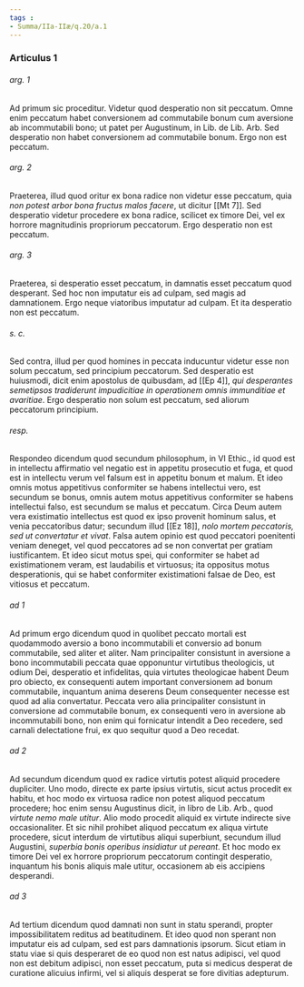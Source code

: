 ```yaml
---
tags : 
- Summa/IIa-IIæ/q.20/a.1
---
```


### Articulus 1

###### arg. 1
Ad primum sic proceditur. Videtur quod desperatio non sit peccatum. Omne enim peccatum habet conversionem ad commutabile bonum cum aversione ab incommutabili bono; ut patet per Augustinum, in Lib. de Lib. Arb. Sed desperatio non habet conversionem ad commutabile bonum. Ergo non est peccatum.

###### arg. 2
Praeterea, illud quod oritur ex bona radice non videtur esse peccatum, quia *non potest arbor bona fructus malos facere*, ut dicitur [[Mt 7]]. Sed desperatio videtur procedere ex bona radice, scilicet ex timore Dei, vel ex horrore magnitudinis propriorum peccatorum. Ergo desperatio non est peccatum.

###### arg. 3
Praeterea, si desperatio esset peccatum, in damnatis esset peccatum quod desperant. Sed hoc non imputatur eis ad culpam, sed magis ad damnationem. Ergo neque viatoribus imputatur ad culpam. Et ita desperatio non est peccatum.

###### s. c.
Sed contra, illud per quod homines in peccata inducuntur videtur esse non solum peccatum, sed principium peccatorum. Sed desperatio est huiusmodi, dicit enim apostolus de quibusdam, ad [[Ep 4]], *qui desperantes semetipsos tradiderunt impudicitiae in operationem omnis immunditiae et avaritiae*. Ergo desperatio non solum est peccatum, sed aliorum peccatorum principium.

###### resp.
Respondeo dicendum quod secundum philosophum, in VI Ethic., id quod est in intellectu affirmatio vel negatio est in appetitu prosecutio et fuga, et quod est in intellectu verum vel falsum est in appetitu bonum et malum. Et ideo omnis motus appetitivus conformiter se habens intellectui vero, est secundum se bonus, omnis autem motus appetitivus conformiter se habens intellectui falso, est secundum se malus et peccatum. Circa Deum autem vera existimatio intellectus est quod ex ipso provenit hominum salus, et venia peccatoribus datur; secundum illud [[Ez 18]], *nolo mortem peccatoris, sed ut convertatur et vivat*. Falsa autem opinio est quod peccatori poenitenti veniam deneget, vel quod peccatores ad se non convertat per gratiam iustificantem. Et ideo sicut motus spei, qui conformiter se habet ad existimationem veram, est laudabilis et virtuosus; ita oppositus motus desperationis, qui se habet conformiter existimationi falsae de Deo, est vitiosus et peccatum.

###### ad 1
Ad primum ergo dicendum quod in quolibet peccato mortali est quodammodo aversio a bono incommutabili et conversio ad bonum commutabile, sed aliter et aliter. Nam principaliter consistunt in aversione a bono incommutabili peccata quae opponuntur virtutibus theologicis, ut odium Dei, desperatio et infidelitas, quia virtutes theologicae habent Deum pro obiecto, ex consequenti autem important conversionem ad bonum commutabile, inquantum anima deserens Deum consequenter necesse est quod ad alia convertatur. Peccata vero alia principaliter consistunt in conversione ad commutabile bonum, ex consequenti vero in aversione ab incommutabili bono, non enim qui fornicatur intendit a Deo recedere, sed carnali delectatione frui, ex quo sequitur quod a Deo recedat.

###### ad 2
Ad secundum dicendum quod ex radice virtutis potest aliquid procedere dupliciter. Uno modo, directe ex parte ipsius virtutis, sicut actus procedit ex habitu, et hoc modo ex virtuosa radice non potest aliquod peccatum procedere; hoc enim sensu Augustinus dicit, in libro de Lib. Arb., quod *virtute nemo male utitur*. Alio modo procedit aliquid ex virtute indirecte sive occasionaliter. Et sic nihil prohibet aliquod peccatum ex aliqua virtute procedere, sicut interdum de virtutibus aliqui superbiunt, secundum illud Augustini, *superbia bonis operibus insidiatur ut pereant*. Et hoc modo ex timore Dei vel ex horrore propriorum peccatorum contingit desperatio, inquantum his bonis aliquis male utitur, occasionem ab eis accipiens desperandi.

###### ad 3
Ad tertium dicendum quod damnati non sunt in statu sperandi, propter impossibilitatem reditus ad beatitudinem. Et ideo quod non sperant non imputatur eis ad culpam, sed est pars damnationis ipsorum. Sicut etiam in statu viae si quis desperaret de eo quod non est natus adipisci, vel quod non est debitum adipisci, non esset peccatum, puta si medicus desperat de curatione alicuius infirmi, vel si aliquis desperat se fore divitias adepturum.

